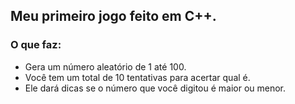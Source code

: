 ## Meu primeiro jogo feito em C++.

### O que faz:
- Gera um número aleatório de 1 até 100.
- Você tem um total de 10 tentativas para acertar qual é.
- Ele dará dicas se o número que você digitou é maior ou menor.
